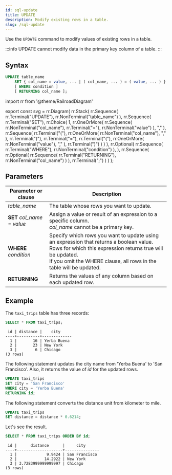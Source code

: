 ```yaml
---
id: sql-update
title: UPDATE
description: Modify existing rows in a table.
slug: /sql-update
---
```


Use the `UPDATE` command to modify values of existing rows in a table.

:::info
UPDATE cannot modify data in the primary key column of a table.
:::

## Syntax

```sql
UPDATE table_name
    SET { col_name = value, ... | ( col_name, ... ) = ( value, ... ) }
    [ WHERE condition ]
    [ RETURNING col_name ];
```


import rr from '@theme/RailroadDiagram'

export const svg = rr.Diagram(
  rr.Stack(
    rr.Sequence(
      rr.Terminal("UPDATE"),
      rr.NonTerminal("table_name")
    ),
    rr.Sequence(
      rr.Terminal("SET"),
      rr.Choice(
        1,
        rr.OneOrMore(
          rr.Sequence(
            rr.NonTerminal("col_name"),
            rr.Terminal("="),
            rr.NonTerminal("value")
          ),
          ","
        ),
        rr.Sequence(
          rr.Terminal("("),
          rr.OneOrMore(
            rr.NonTerminal("col_name"),
            ","
          ),
          rr.Terminal(")"),
          rr.Terminal("="),
          rr.Terminal("("),
          rr.OneOrMore(
            rr.NonTerminal("value"),
            ","
          ),
          rr.Terminal(")")
        )
      )
    ),
    rr.Optional(
      rr.Sequence(
        rr.Terminal("WHERE"),
        rr.NonTerminal("condition")
      ),
    ),
    rr.Sequence(
      rr.Optional(
      rr.Sequence(
        rr.Terminal("RETURNING"),
        rr.NonTerminal("col_name")
      )
    ),
    rr.Terminal(";")
    )
  )
);

<drawer SVG={svg} />



## Parameters

|Parameter or clause        | Description           |
|---------------------------|-----------------------|
|*table_name*               |The table whose rows you want to update.|
|**SET** *col_name* = *value*  |Assign a value or result of an expression to a specific column.<br/>*col_name* cannot be a primary key.|
|**WHERE** *condition*      |Specify which rows you want to update using an expression that returns a boolean value. Rows for which this expression returns true will be updated. <br/> If you omit the WHERE clause, all rows in the table will be updated.|
|**RETURNING**               |Returns the values of any column based on each updated row.|


## Example

The `taxi_trips` table has three records:

```sql
SELECT * FROM taxi_trips;
```
```
 id | distance |    city     
----+----------+-------------
  1 |       16 | Yerba Buena
  2 |       23 | New York
  3 |        6 | Chicago
(3 rows)
```

The following statement updates the city name from 'Yerba Buena' to 'San Francisco'. Also, it returns the value of *id* for the updated rows.

```sql
UPDATE taxi_trips 
SET city = 'San Francisco' 
WHERE city = 'Yerba Buena'
RETURNING id;
```

The following statement converts the distance unit from kilometer to mile.

```sql
UPDATE taxi_trips 
SET distance = distance * 0.6214;
```

Let's see the result.

```sql
SELECT * FROM taxi_trips ORDER BY id;
```
```
 id |      distance      |     city      
----+--------------------+---------------
  1 |             9.9424 | San Francisco
  2 |            14.2922 | New York
  3 | 3.7283999999999997 | Chicago
(3 rows)
```